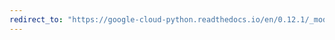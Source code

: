 ```yaml
---
redirect_to: "https://google-cloud-python.readthedocs.io/en/0.12.1/_modules/gcloud/dns/connection.html"
---
```


